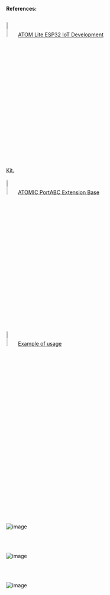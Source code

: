 **References:**

<p style="display:inline-block;">
  <img  width="10%" src="https://github.com/romankiss/R-IoT/assets/30365471/40ae9537-c80b-49c5-803d-bfe5a858fb83">
  <a href="https://shop.m5stack.com/collections/m5-controllers/products/atom-lite-esp32-development-kit">ATOM Lite ESP32 IoT Development Kit.</a>
  <br/><br/>
 <img width="10%" src="https://github.com/romankiss/R-IoT/assets/30365471/dab71889-6844-4671-a300-f376cfcb8c7f">
   <a href="https://shop.m5stack.com/products/atomic-portabc-extension-base"> ATOMIC PortABC Extension Base</a>
  <br/><br/>
  <img width="10%" src="https://github.com/romankiss/R-IoT/assets/30365471/52fe0b5a-8dcf-41d2-8f07-c35b4c9451d5">
   <a href="https://docs.m5stack.com/en/unit/AtomPortABC"> Example of usage</a>
  <br/><br/>
</p>


<br/><br/><br/><br/>

![image](https://github.com/romankiss/R-IoT/assets/30365471/cebffa4c-8338-4030-a1e4-8667eed18f91)

<br/>
<br/>


![image](https://github.com/romankiss/R-IoT/assets/30365471/10891be1-0619-4700-9b1e-aa733e7c5b4a)

<br/>
<br/>

![image](https://github.com/romankiss/R-IoT/assets/30365471/0de638dc-9079-4741-b5ac-0011a7cef145)


